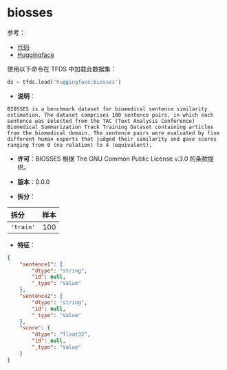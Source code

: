 # biosses

参考：

- [代码](https://github.com/huggingface/datasets/blob/master/datasets/biosses)
- [Huggingface](https://huggingface.co/datasets/biosses)

使用以下命令在 TFDS 中加载此数据集：

```python
ds = tfds.load('huggingface:biosses')
```

- **说明**：

```
BIOSSES is a benchmark dataset for biomedical sentence similarity estimation. The dataset comprises 100 sentence pairs, in which each sentence was selected from the TAC (Text Analysis Conference) Biomedical Summarization Track Training Dataset containing articles from the biomedical domain. The sentence pairs were evaluated by five different human experts that judged their similarity and gave scores ranging from 0 (no relation) to 4 (equivalent).
```

- **许可**：BIOSSES 根据 The GNU Common Public License v.3.0 的条款提供。

- **版本**：0.0.0

- **拆分**：

拆分 | 样本
:-- | --:
`'train'` | 100

- **特征**：

```json
{
    "sentence1": {
        "dtype": "string",
        "id": null,
        "_type": "Value"
    },
    "sentence2": {
        "dtype": "string",
        "id": null,
        "_type": "Value"
    },
    "score": {
        "dtype": "float32",
        "id": null,
        "_type": "Value"
    }
}
```
